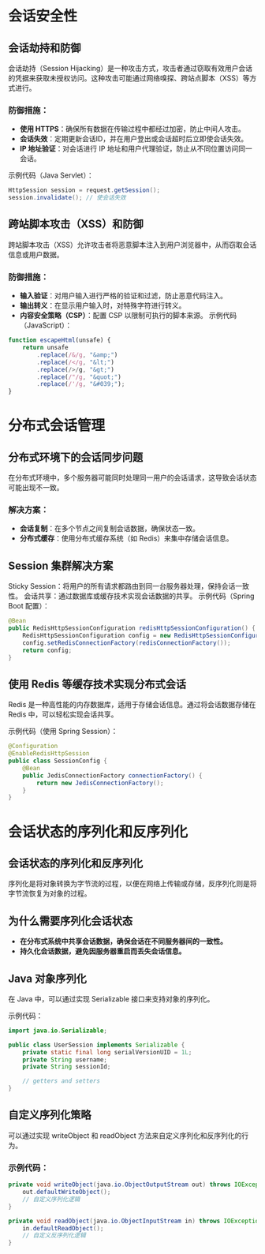 # 会话安全性

## 会话劫持和防御
会话劫持（Session Hijacking）是一种攻击方式，攻击者通过窃取有效用户会话的凭据来获取未授权访问。这种攻击可能通过网络嗅探、跨站点脚本（XSS）等方式进行。

### 防御措施：
- **使用 HTTPS**：确保所有数据在传输过程中都经过加密，防止中间人攻击。
- **会话失效**：定期更新会话ID，并在用户登出或会话超时后立即使会话失效。
- **IP 地址验证**：对会话进行 IP 地址和用户代理验证，防止从不同位置访问同一会话。
  

示例代码（Java Servlet）：
```java
HttpSession session = request.getSession();
session.invalidate(); // 使会话失效
```



## 跨站脚本攻击（XSS）和防御

跨站脚本攻击（XSS）允许攻击者将恶意脚本注入到用户浏览器中，从而窃取会话信息或用户数据。


### 防御措施：
- **输入验证**：对用户输入进行严格的验证和过滤，防止恶意代码注入。
- **输出转义**：在显示用户输入时，对特殊字符进行转义。
- **内容安全策略（CSP）**：配置 CSP 以限制可执行的脚本来源。
示例代码（JavaScript）：
```js
function escapeHtml(unsafe) {
    return unsafe
        .replace(/&/g, "&amp;")
        .replace(/</g, "&lt;")
        .replace(/>/g, "&gt;")
        .replace(/"/g, "&quot;")
        .replace(/'/g, "&#039;");
}
```






# 分布式会话管理
## 分布式环境下的会话同步问题
在分布式环境中，多个服务器可能同时处理同一用户的会话请求，这导致会话状态可能出现不一致。

### 解决方案：
- **会话复制**：在多个节点之间复制会话数据，确保状态一致。
- **分布式缓存**：使用分布式缓存系统（如 Redis）来集中存储会话信息。
## Session 集群解决方案

Sticky Session：将用户的所有请求都路由到同一台服务器处理，保持会话一致性。
会话共享：通过数据库或缓存技术实现会话数据的共享。
示例代码（Spring Boot 配置）：

```java
@Bean
public RedisHttpSessionConfiguration redisHttpSessionConfiguration() {
    RedisHttpSessionConfiguration config = new RedisHttpSessionConfiguration();
    config.setRedisConnectionFactory(redisConnectionFactory());
    return config;
}

```





## 使用 Redis 等缓存技术实现分布式会话
Redis 是一种高性能的内存数据库，适用于存储会话信息。通过将会话数据存储在 Redis 中，可以轻松实现会话共享。

示例代码（使用 Spring Session）：
```java
@Configuration
@EnableRedisHttpSession
public class SessionConfig {
    @Bean
    public JedisConnectionFactory connectionFactory() {
        return new JedisConnectionFactory();
    }
}
```



# 会话状态的序列化和反序列化

## 会话状态的序列化和反序列化
序列化是将对象转换为字节流的过程，以便在网络上传输或存储，反序列化则是将字节流恢复为对象的过程。

## 为什么需要序列化会话状态
- **在分布式系统中共享会话数据，确保会话在不同服务器间的一致性。**
- **持久化会话数据，避免因服务器重启而丢失会话信息。**

## Java 对象序列化
在 Java 中，可以通过实现 Serializable 接口来支持对象的序列化。

示例代码：
```java
import java.io.Serializable;

public class UserSession implements Serializable {
    private static final long serialVersionUID = 1L;
    private String username;
    private String sessionId;

    // getters and setters
}
```

## 自定义序列化策略
可以通过实现 writeObject 和 readObject 方法来自定义序列化和反序列化的行为。

### 示例代码：

```java
private void writeObject(java.io.ObjectOutputStream out) throws IOException {
    out.defaultWriteObject();
    // 自定义序列化逻辑
}

private void readObject(java.io.ObjectInputStream in) throws IOException, ClassNotFoundException {
    in.defaultReadObject();
    // 自定义反序列化逻辑
}
```